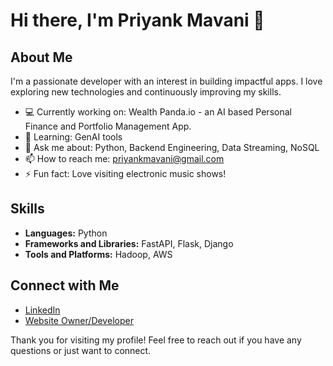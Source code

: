 # Hi there, I'm Priyank Mavani 👋

## About Me
I'm a passionate developer with an interest in building impactful apps. I love exploring new technologies and continuously improving my skills.

- 💻 Currently working on: Wealth Panda.io - an AI based Personal Finance and Portfolio Management App.
- 🌱 Learning: GenAI tools
- 💬 Ask me about: Python, Backend Engineering, Data Streaming, NoSQL
- 📫 How to reach me: priyankmavani@gmail.com
- ⚡ Fun fact: Love visiting electronic music shows!

## Skills
- **Languages:** Python
- **Frameworks and Libraries:** FastAPI, Flask, Django
- **Tools and Platforms:** Hadoop, AWS


## Connect with Me
- [LinkedIn](https://www.linkedin.com/in/pmavani/)
- [Website Owner/Developer](https://wealthpanda.io/)

Thank you for visiting my profile! Feel free to reach out if you have any questions or just want to connect.
